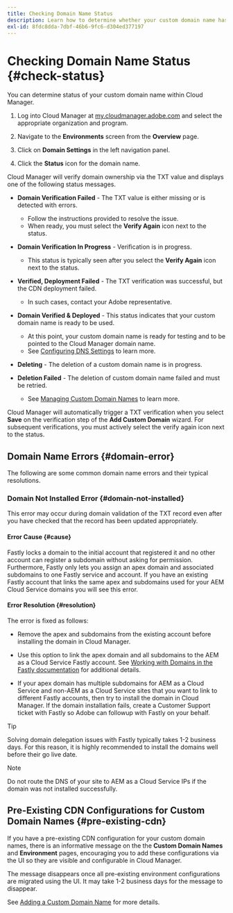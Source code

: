```yaml
---
title: Checking Domain Name Status
description: Learn how to determine whether your custom domain name has been verified successfully by Cloud Manager.
exl-id: 8fdc8dda-7dbf-46b6-9fc6-d304ed377197
---
```


# Checking Domain Name Status {#check-status}

You can determine status of your custom domain name within Cloud Manager.

1. Log into Cloud Manager at [my.cloudmanager.adobe.com](https://my.cloudmanager.adobe.com/) and select the appropriate organization and program.

1. Navigate to the **Environments** screen from the **Overview** page.

1. Click on **Domain Settings** in the left navigation panel.

1. Click the **Status** icon for the domain name.

Cloud Manager will verify domain ownership via the TXT value and displays one of the following status messages.

* **Domain Verification Failed** - The TXT value is either missing or is detected with errors.

  * Follow the instructions provided to resolve the issue.
  * When ready, you must select the **Verify Again** icon next to the status.

* **Domain Verification In Progress** - Verification is in progress.

  * This status is typically seen after you select the **Verify Again** icon next to the status.

* **Verified, Deployment Failed** - The TXT verification was successful, but the CDN deployment failed. 

  * In such cases, contact your Adobe representative.

* **Domain Verified & Deployed** - This status indicates that your custom domain name is ready to be used.

  * At this point, your custom domain name is ready for testing and to be pointed to the Cloud Manager domain name.
  * See [Configuring DNS Settings](/help/implementing/cloud-manager/custom-domain-names/configure-dns-settings.md) to learn more.

* **Deleting** - The deletion of a custom domain name is in progress.

* **Deletion Failed** - The deletion of custom domain name failed and must be retried.

  * See [Managing Custom Domain Names](/help/implementing/cloud-manager/custom-domain-names/managing-custom-domain-names.md) to learn more.

Cloud Manager will automatically trigger a TXT verification when you select **Save** on the verification step of the **Add Custom Domain** wizard. For subsequent verifications, you must actively select the verify again icon next to the status.

## Domain Name Errors {#domain-error}

The following are some common domain name errors and their typical resolutions.

### Domain Not Installed Error {#domain-not-installed}

 This error may occur during domain validation of the TXT record even after you have checked that the record has been updated appropriately.

#### Error Cause {#cause}

Fastly locks a domain to the initial account that registered it and no other account can register a subdomain without asking for permission. Furthermore, Fastly only lets you assign an apex domain and associated subdomains to one Fastly service and account. If you have an existing Fastly account that links the same apex and subdomains used for your AEM Cloud Service domains you will see this error.

#### Error Resolution {#resolution}

The error is fixed as follows:

* Remove the apex and subdomains from the existing account before installing the domain in Cloud Manager.

* Use this option to link the apex domain and all subdomains to the AEM as a Cloud Service Fastly account. See [Working with Domains in the Fastly documentation](https://docs.fastly.com/en/guides/working-with-domains) for additional details.

* If your apex domain has multiple subdomains for AEM as a Cloud Service and non-AEM as a Cloud Service sites that you want to link to different Fastly accounts, then try to install the domain in Cloud Manager. If the domain installation fails, create a Customer Support ticket with Fastly so Adobe can followup with Fastly on your behalf.

>[!TIP]
>
>Solving domain delegation issues with Fastly typically takes 1-2 business days. For this reason, it is highly recommended to install the domains well before their go live date.

>[!NOTE]
>
>Do not route the DNS of your site to AEM as a Cloud Service IPs if the domain was not installed successfully.

## Pre-Existing CDN Configurations for Custom Domain Names {#pre-existing-cdn}

If you have a pre-existing CDN configuration for your custom domain names, there is an informative message on the the **Custom Domain Names** and **Environment** pages, encouraging you to add these configurations via the UI so they are visible and configurable in Cloud Manager.

The message disappears once all pre-existing environment configurations are migrated using the UI. It may take 1-2 business days for the message to disappear.

See [Adding a Custom Domain Name](/help/implementing/cloud-manager/custom-domain-names/add-custom-domain-name.md) for more details.
